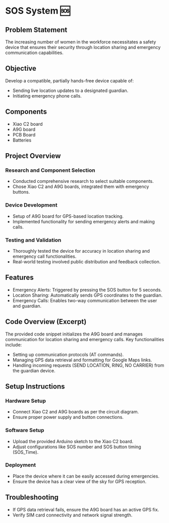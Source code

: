 # SOS System 🆘

## Problem Statement
The increasing number of women in the workforce necessitates a safety device that ensures their security through location sharing and emergency communication capabilities.

## Objective
Develop a compatible, partially hands-free device capable of:
- Sending live location updates to a designated guardian.
- Initiating emergency phone calls.

## Components
- Xiao C2 board
- A9G board
- PCB Board
- Batteries

## Project Overview
### Research and Component Selection
- Conducted comprehensive research to select suitable components.
- Chose Xiao C2 and A9G boards, integrated them with emergency buttons.

### Device Development
- Setup of A9G board for GPS-based location tracking.
- Implemented functionality for sending emergency alerts and making calls.

### Testing and Validation
- Thoroughly tested the device for accuracy in location sharing and emergency call functionalities.
- Real-world testing involved public distribution and feedback collection.

## Features
- Emergency Alerts: Triggered by pressing the SOS button for 5 seconds.
- Location Sharing: Automatically sends GPS coordinates to the guardian.
- Emergency Calls: Enables two-way communication between the user and guardian.

## Code Overview (Excerpt)
The provided code snippet initializes the A9G board and manages communication for location sharing and emergency calls. Key functionalities include:
- Setting up communication protocols (AT commands).
- Managing GPS data retrieval and formatting for Google Maps links.
- Handling incoming requests (SEND LOCATION, RING, NO CARRIER) from the guardian device.

## Setup Instructions
### Hardware Setup
- Connect Xiao C2 and A9G boards as per the circuit diagram.
- Ensure proper power supply and button connections.

### Software Setup
- Upload the provided Arduino sketch to the Xiao C2 board.
- Adjust configurations like SOS number and SOS button timing (SOS_Time).

### Deployment
- Place the device where it can be easily accessed during emergencies.
- Ensure the device has a clear view of the sky for GPS reception.

## Troubleshooting
- If GPS data retrieval fails, ensure the A9G board has an active GPS fix.
- Verify SIM card connectivity and network signal strength.
